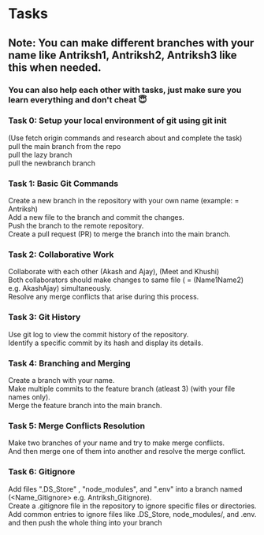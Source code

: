 # Tasks

## Note: You can make different branches with your name like Antriksh1, Antriksh2, Antriksh3 like this when needed.
### You can also help each other with tasks, just make sure you learn everything and don't cheat 😇

### Task 0: Setup your local environment of git using git init

(Use fetch origin commands and research about and complete the task)<br>
pull the main branch from the repo<br>
pull the lazy branch<br>
pull the newbranch branch<br>


### Task 1: Basic Git Commands

Create a new branch in the repository with your own name (example: <branch name> = Antriksh)<br>
Add a new file to the branch and commit the changes.<br>
Push the branch to the remote repository.<br>
Create a pull request (PR) to merge the branch into the main branch.<br>


### Task 2: Collaborative Work

Collaborate with each other (Akash and Ajay), (Meet and Khushi)<br>
Both collaborators should make changes to same file (<file name> = (Name1Name2) e.g. AkashAjay) simultaneously.<br>
Resolve any merge conflicts that arise during this process.<br>


### Task 3: Git History

Use git log to view the commit history of the repository.<br>
Identify a specific commit by its hash and display its details.<br>


### Task 4: Branching and Merging


Create a branch with your name.<br>
Make multiple commits to the feature branch (atleast 3) (with your file names only).<br>
Merge the feature branch into the main branch.<br>


### Task 5: Merge Conflicts Resolution

Make two branches of your name and try to make merge conflicts.<br>
And then merge one of them into another and resolve the merge conflict.<br>


### Task 6: Gitignore

Add files ".DS_Store" , "node_modules", and ".env" into a branch named (<Name_Gitignore> e.g. Antriksh_Gitignore).<br>
Create a .gitignore file in the repository to ignore specific files or directories.<br>
Add common entries to ignore files like .DS_Store, node_modules/, and .env.<br>
and then push the whole thing into your branch<br>
